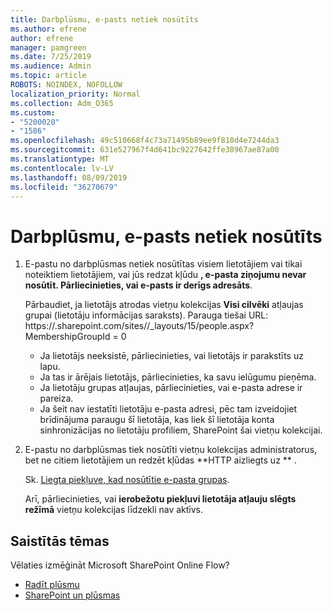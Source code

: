 ```yaml
---
title: Darbplūsmu, e-pasts netiek nosūtīts
ms.author: efrene
author: efrene
manager: pamgreen
ms.date: 7/25/2019
ms.audience: Admin
ms.topic: article
ROBOTS: NOINDEX, NOFOLLOW
localization_priority: Normal
ms.collection: Adm_O365
ms.custom:
- "5200020"
- "1586"
ms.openlocfilehash: 49c510668f4c73a71495b89ee9f810d4e7244da3
ms.sourcegitcommit: 631e527967f4d641bc9227642ffe38967ae87a00
ms.translationtype: MT
ms.contentlocale: lv-LV
ms.lasthandoff: 08/09/2019
ms.locfileid: "36270679"
---
```

# <a name="workflow-email-is-not-being-sent"></a>Darbplūsmu, e-pasts netiek nosūtīts

1. E-pastu no darbplūsmas netiek nosūtītas visiem lietotājiem vai tikai noteiktiem lietotājiem, vai jūs redzat kļūdu **, e-pasta ziņojumu nevar nosūtīt. Pārliecinieties, vai e-pasts ir derīgs adresāts**.

    Pārbaudiet, ja lietotājs atrodas vietņu kolekcijas **Visi cilvēki** atļaujas grupai (lietotāju informācijas saraksts).  Parauga tiešai URL: https://<tenant>.sharepoint.com/sites/<sitename>/_layouts/15/people.aspx? MembershipGroupId = 0

    - Ja lietotājs neeksistē, pārliecinieties, vai lietotājs ir parakstīts uz lapu. 
    - Ja tas ir ārējais lietotājs, pārliecinieties, ka savu ielūgumu pieņēma.
    - Ja lietotāju grupas atļaujas, pārliecinieties, vai e-pasta adrese ir pareiza.
    - Ja šeit nav iestatīti lietotāju e-pasta adresi, pēc tam izveidojiet brīdinājuma paraugu šī lietotāja, kas liek šī lietotāja konta sinhronizācijas no lietotāju profiliem, SharePoint šai vietņu kolekcijai.
 
2. E-pastu no darbplūsmas tiek nosūtīti vietņu kolekcijas administratorus, bet ne citiem lietotājiem un redzēt kļūdas **HTTP aizliegts uz <spam> <spam> ** <spam> <spam>.
 

    Sk. [Liegta piekļuve, kad nosūtītie e-pasta grupas](https://docs.microsoft.com/sharepoint/support/server-admin/access-denied-when-send-an-email-to-groups).

    Arī, pārliecinieties, vai **ierobežotu piekļuvi lietotāja atļauju slēgts režīmā** vietņu kolekcijas līdzekli nav aktīvs.


## <a name="related-topics"></a>Saistītās tēmas
Vēlaties izmēģināt Microsoft SharePoint Online Flow?
- [Radīt plūsmu](https://support.office.com/article/Create-a-flow-for-a-list-or-library-in-SharePoint-Online-or-OneDrive-for-Business-a9c3e03b-0654-46af-a254-20252e580d01) 
- [SharePoint un plūsmas](https://flow.microsoft.com/blog/sharepoint-and-flow/) 


